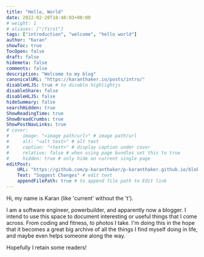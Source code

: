 ```yaml
---
title: "Hello, World"
date: 2022-02-20T18:48:03+00:00
# weight: 1
# aliases: ["/first"]
tags: ["introduction", "welcome", "hello world"]
author: "Karan"
showToc: true
TocOpen: false
draft: false
hidemeta: false
comments: false
description: "Welcome to my blog"
canonicalURL: "https://karanthaker.io/posts/intro/"
disableHLJS: true # to disable highlightjs
disableShare: false
disableHLJS: false
hideSummary: false
searchHidden: true
ShowReadingTime: true
ShowBreadCrumbs: true
ShowPostNavLinks: true
# cover:
#     image: "<image path/url>" # image path/url
#     alt: "<alt text>" # alt text
#     caption: "<text>" # display caption under cover
#     relative: false # when using page bundles set this to true
#     hidden: true # only hide on current single page
editPost:
    URL: "https://github.com/p-karanthaker/p-karanthaker.github.io/blob/master/content/posts/intro.md"
    Text: "Suggest Changes" # edit text
    appendFilePath: true # to append file path to Edit link
---
```

Hi, my name is Karan (like 'current' without the 't').

I am a software engineer, powerbuilder, and apparently now a blogger. I intend to 
use this space to document interesting or useful things that I come across. From coding 
and fitness, to photos I take. I'm doing this in the hope that it becomes a great big 
archive of all the things I find myself doing in life, and maybe even helps someone 
along the way.

Hopefully I retain some readers!
